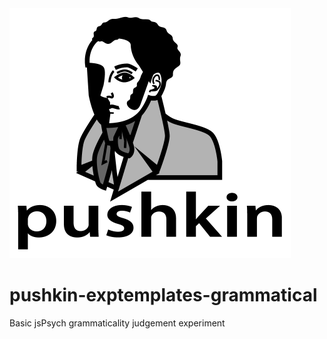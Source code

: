 <img src="/web page/src/assets/pushkin_bw_w_text.png" height="400" width="450">

# pushkin-exptemplates-grammatical
Basic jsPsych grammaticality judgement experiment
